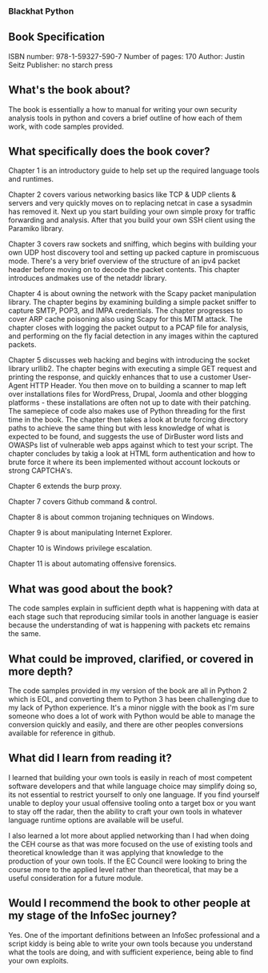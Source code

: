 ### Blackhat Python

## Book Specification
ISBN number: 978-1-59327-590-7
Number of pages: 170
Author: Justin Seitz
Publisher: no starch press

## What's the book about?

The book is essentially a how to manual for writing your own security analysis tools in python and covers a brief outline of how each of them work, with code samples provided.

## What specifically does the book cover?
Chapter 1 is an introductory guide to help set up the required language tools and runtimes.

Chapter 2 covers various networking basics like TCP & UDP clients & servers and very quickly moves on to replacing netcat in case a sysadmin has removed it. Next up you start building your own simple proxy for traffic forwarding and analysis. After that you build your own SSH client using the Paramiko library.

Chapter 3 covers raw sockets and sniffing, which begins with building your own UDP host discovery tool and setting up packed capture in promiscuous mode. There's a very brief overview of the structure of an ipv4 packet header before moving on to decode the packet contents. This chapter introduces andmakes use of the netaddr library.

Chapter 4 is about owning the network with the Scapy packet manipulation library. The chapter begins by examining building a simple packet sniffer to capture SMTP, POP3, and IMPA credentials. The chapter progresses to cover ARP cache poisoning also using Scapy for this MITM attack. The chapter closes with logging the packet output to a PCAP file for analysis, and performing on the fly facial detection in any images within the captured packets.

Chapter 5 discusses web hacking and begins with introducing the socket library urllib2. The chapter begins with executing a simple GET request and printing the response, and quickly enhances that to use a customer User-Agent HTTP Header. You then move on to building a scanner to map left over installations files for WordPress, Drupal, Joomla and other blogging platforms - these installations are often not up to date with their patching. The samepiece of code also makes use of Python threading for the first time in the book. The chapter then takes a look at brute forcing directory paths to achieve the same thing but with less knowledge of what is expected to be found, and suggests the use of DirBuster word lists and OWASPs list of vulnerable web apps against which to test your script. The chapter concludes by takig a look at HTML form authentication and how to brute force it where its been implemented without account lockouts or strong CAPTCHA's. 

Chapter 6 extends the burp proxy.

Chapter 7 covers Github command & control.

Chapter 8 is about common trojaning techniques on Windows.

Chapter 9 is about manipulating Internet Explorer.

Chapter 10 is Windows privilege escalation.

Chapter 11 is about automating offensive forensics.

## What was good about the book?
The code samples explain in sufficient depth what is happening with data at each stage such that reproducing similar tools in another language is easier because the understanding of wat is happening with packets etc remains the same.

## What could be improved, clarified, or covered in more depth?
The code samples provided in my version of the book are all in Python 2 which is EOL, and converting them to Python 3 has been challenging due to my lack of Python experience.  It's a minor niggle with the book as I'm sure someone who does a lot of work with Python would be able to manage the conversion quickly and easily, and there are other peoples conversions available for reference in github.

## What did I learn from reading it?
I learned that building your own tools is easily in reach of most competent software developers and that while language choice may simplify doing so, its not essential to restrict yourself to only one language.   If you find yourself unable to deploy your usual offensive tooling onto a target box or you want to stay off the radar, then the ability to craft your own tools in whatever language runtime options are available will be useful.

I also learned a lot more about applied networking than I had when doing the CEH course as that was more focused on the use of existing tools and theoretical knowledge than it was applying that knowledge to the production of your own tools.  If the EC Council were looking to bring the course more to the applied level rather than theoretical, that may be a useful consideration for a future module.

## Would I recommend the book to other people at my stage of the InfoSec journey?
Yes. One of the important definitions between an InfoSec professional and a script kiddy is being able to write your own tools because you understand what the tools are doing, and with sufficient experience, being able to find your own exploits.
